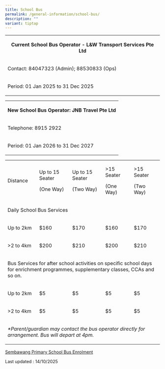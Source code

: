 ```yaml
---
title: School Bus
permalink: /general-information/school-bus/
description: ""
variant: tiptap
---
```

<table style="minWidth: 25px">
<colgroup>
<col>
</colgroup>
<tbody>
<tr>
<th rowspan="1" colspan="1">
<p><strong>Current School Bus Operator - L&amp;W Transport Services Pte Ltd</strong>
</p>
</th>
</tr>
<tr>
<td rowspan="1" colspan="1">
<p>Contact: 84047323 (Admin); 88530833 (Ops)</p>
</td>
</tr>
<tr>
<td rowspan="1" colspan="1">
<p>Period: 01 Jan 2025 to 31 Dec 2025</p>
</td>
</tr>
</tbody>
</table>
<p></p>
<table style="minWidth: 25px">
<colgroup>
<col>
</colgroup>
<tbody>
<tr>
<th rowspan="1" colspan="1">
<p>New School Bus Operator: JNB Travel Pte Ltd</p>
</th>
</tr>
<tr>
<td rowspan="1" colspan="1">
<p>Telephone: 8915 2922</p>
</td>
</tr>
<tr>
<td rowspan="1" colspan="1">
<p>Period: 01 Jan 2026 to 31 Dec 2027</p>
</td>
</tr>
</tbody>
</table>
<p></p>
<table style="minWidth: 125px">
<colgroup>
<col>
<col>
<col>
<col>
<col>
</colgroup>
<tbody>
<tr>
<td rowspan="1" colspan="1">
<p>Distance</p>
</td>
<td rowspan="1" colspan="1">
<p>Up to 15 Seater</p>
<p>(One Way)</p>
</td>
<td rowspan="1" colspan="1">
<p>Up to 15 Seater</p>
<p>(Two Way)</p>
</td>
<td rowspan="1" colspan="1">
<p>&gt;15 Seater</p>
<p>(One Way)</p>
</td>
<td rowspan="1" colspan="1">
<p>&gt;15 Seater</p>
<p>(Two Way)</p>
</td>
</tr>
<tr>
<td rowspan="1" colspan="5">
<p>Daily School Bus Services</p>
</td>
</tr>
<tr>
<td rowspan="1" colspan="1">
<p>Up to 2km</p>
</td>
<td rowspan="1" colspan="1">
<p>$160</p>
</td>
<td rowspan="1" colspan="1">
<p>$170</p>
</td>
<td rowspan="1" colspan="1">
<p>$160</p>
</td>
<td rowspan="1" colspan="1">
<p>$170</p>
</td>
</tr>
<tr>
<td rowspan="1" colspan="1">
<p>&gt;2 to 4km</p>
</td>
<td rowspan="1" colspan="1">
<p>$200</p>
</td>
<td rowspan="1" colspan="1">
<p>$210</p>
</td>
<td rowspan="1" colspan="1">
<p>$200</p>
</td>
<td rowspan="1" colspan="1">
<p>$210</p>
</td>
</tr>
<tr>
<td rowspan="1" colspan="5">
<p>Bus Services for after school activities on specific school days for enrichment
programmes, supplementary classes, CCAs and so on.</p>
</td>
</tr>
<tr>
<td rowspan="1" colspan="1">
<p>Up to 2km</p>
</td>
<td rowspan="1" colspan="1">
<p>$5</p>
</td>
<td rowspan="1" colspan="1">
<p>$5</p>
</td>
<td rowspan="1" colspan="1">
<p>$5</p>
</td>
<td rowspan="1" colspan="1">
<p>$5</p>
</td>
</tr>
<tr>
<td rowspan="1" colspan="1">
<p>&gt;2 to 4km</p>
</td>
<td rowspan="1" colspan="1">
<p>$5</p>
</td>
<td rowspan="1" colspan="1">
<p>$5</p>
</td>
<td rowspan="1" colspan="1">
<p>$5</p>
</td>
<td rowspan="1" colspan="1">
<p>$5</p>
</td>
</tr>
<tr>
<td rowspan="1" colspan="5">
<p><em>*Parent/guardian may contact the bus operator directly for arrangement. Bus will depart at 4pm.</em>
</p>
</td>
</tr>
</tbody>
</table>
<p></p>
<p><a href="/files/Sembawang_Primary_School_Bus_Enrolment_Poster_2026.pdf" rel="noopener nofollow" target="_blank">Sembawang Primary School Bus Enrolment</a>
</p>
<p>Last updated : 14/10/2025</p>